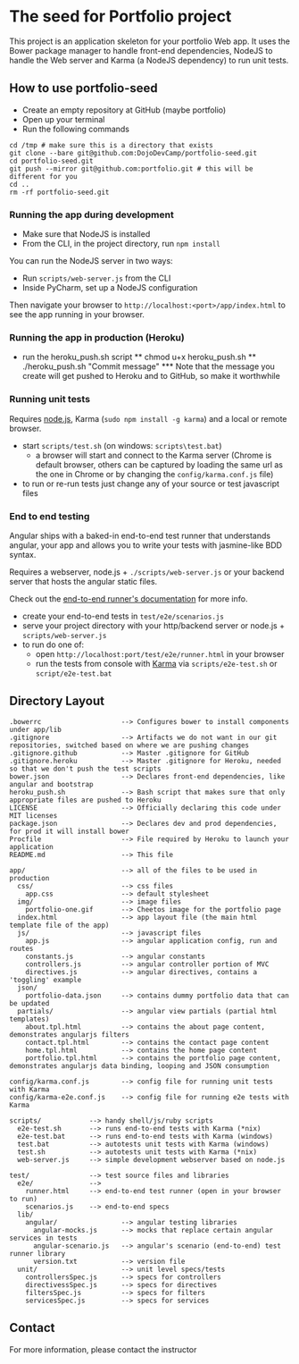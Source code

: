 # The seed for Portfolio project

This project is an application skeleton for your portfolio Web app.  It uses the Bower package manager to handle
front-end dependencies, NodeJS to handle the Web server and Karma (a NodeJS dependency) to run unit tests.

## How to use portfolio-seed

- Create an empty repository at GitHub (maybe portfolio)
- Open up your terminal
- Run the following commands

```
cd /tmp # make sure this is a directory that exists
git clone --bare git@github.com:DojoDevCamp/portfolio-seed.git
cd portfolio-seed.git
git push --mirror git@github.com:portfolio.git # this will be different for you
cd ..
rm -rf portfolio-seed.git
```

### Running the app during development

* Make sure that NodeJS is installed
* From the CLI, in the project directory, run `npm install`

You can run the NodeJS server in two ways:

* Run `scripts/web-server.js` from the CLI
* Inside PyCharm, set up a NodeJS configuration

Then navigate your browser to `http://localhost:<port>/app/index.html` to see the app running in
your browser.

### Running the app in production (Heroku)

* run the heroku_push.sh script
** chmod u+x heroku_push.sh
** ./heroku_push.sh "Commit message"
*** Note that the message you create will get pushed to Heroku and to GitHub, so make it worthwhile

### Running unit tests

Requires [node.js](http://nodejs.org/), Karma (`sudo npm install -g karma`) and a local
or remote browser.

* start `scripts/test.sh` (on windows: `scripts\test.bat`)
  * a browser will start and connect to the Karma server (Chrome is default browser, others can be captured by loading the same url as the one in Chrome or by changing the `config/karma.conf.js` file)
* to run or re-run tests just change any of your source or test javascript files

### End to end testing

Angular ships with a baked-in end-to-end test runner that understands angular, your app and allows
you to write your tests with jasmine-like BDD syntax.

Requires a webserver, node.js + `./scripts/web-server.js` or your backend server that hosts the angular static files.

Check out the
[end-to-end runner's documentation](http://docs.angularjs.org/guide/dev_guide.e2e-testing) for more
info.

* create your end-to-end tests in `test/e2e/scenarios.js`
* serve your project directory with your http/backend server or node.js + `scripts/web-server.js`
* to run do one of:
  * open `http://localhost:port/test/e2e/runner.html` in your browser
  * run the tests from console with [Karma](http://karma-runner.github.io) via
    `scripts/e2e-test.sh` or `script/e2e-test.bat`

## Directory Layout

    .bowerrc                    --> Configures bower to install components under app/lib
    .gitignore                  --> Artifacts we do not want in our git repositories, switched based on where we are pushing changes
    .gitignore.github           --> Master .gitignore for GitHub
    .gitignore.heroku           --> Master .gitignore for Heroku, needed so that we don't push the test scripts
    bower.json                  --> Declares front-end dependencies, like angular and bootstrap
    heroku_push.sh              --> Bash script that makes sure that only appropriate files are pushed to Heroku
    LICENSE                     --> Officially declaring this code under MIT licenses
    package.json                --> Declares dev and prod dependencies, for prod it will install bower
    Procfile                    --> File required by Heroku to launch your application
    README.md                   --> This file

    app/                        --> all of the files to be used in production
      css/                      --> css files
        app.css                 --> default stylesheet
      img/                      --> image files
        portfolio-one.gif       --> Cheetos image for the portfolio page
      index.html                --> app layout file (the main html template file of the app)
      js/                       --> javascript files
        app.js                  --> angular application config, run and routes
        constants.js            --> angular constants
        controllers.js          --> angular controller portion of MVC
        directives.js           --> angular directives, contains a 'toggling' example
      json/
        portfolio-data.json     --> contains dummy portfolio data that can be updated
      partials/                 --> angular view partials (partial html templates)
        about.tpl.html          --> contains the about page content, demonstrates angularjs filters
        contact.tpl.html        --> contains the contact page content
        home.tpl.html           --> contains the home page content
        portfolio.tpl.html      --> contains the portfolio page content, demonstrates angularjs data binding, looping and JSON consumption

    config/karma.conf.js        --> config file for running unit tests with Karma
    config/karma-e2e.conf.js    --> config file for running e2e tests with Karma

    scripts/            --> handy shell/js/ruby scripts
      e2e-test.sh       --> runs end-to-end tests with Karma (*nix)
      e2e-test.bat      --> runs end-to-end tests with Karma (windows)
      test.bat          --> autotests unit tests with Karma (windows)
      test.sh           --> autotests unit tests with Karma (*nix)
      web-server.js     --> simple development webserver based on node.js

    test/               --> test source files and libraries
      e2e/              -->
        runner.html     --> end-to-end test runner (open in your browser to run)
        scenarios.js    --> end-to-end specs
      lib/
        angular/                --> angular testing libraries
          angular-mocks.js      --> mocks that replace certain angular services in tests
          angular-scenario.js   --> angular's scenario (end-to-end) test runner library
          version.txt           --> version file
      unit/                     --> unit level specs/tests
        controllersSpec.js      --> specs for controllers
        directivessSpec.js      --> specs for directives
        filtersSpec.js          --> specs for filters
        servicesSpec.js         --> specs for services

## Contact

For more information, please contact the instructor
